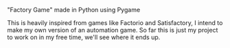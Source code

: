 "Factory Game" made in Python using Pygame

This is heavily inspired from games like Factorio and Satisfactory, I intend to make my own version of an automation game.
So far this is just my project to work on in my free time, we'll see where it ends up.
